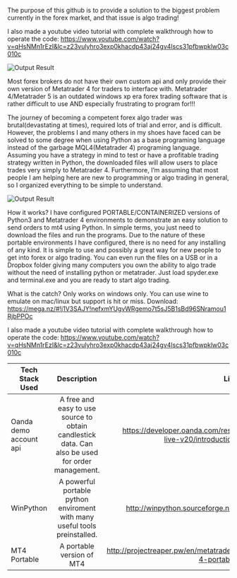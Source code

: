 The purpose of this github is to provide a solution to the biggest problem currently in the forex market, and that issue is algo trading!

I also made a youtube video tutorial with complete walkthrough how to operate the code:
https://www.youtube.com/watch?v=qHsNMn1rEzI&lc=z23vulyhro3exp0khacdp43aj24gv4lscs31pfbwpklw03c010c

![Output Result](https://github.com/RetributionByRevenue/Preconfigured-Mt4-Python-Trading-Enviroment-/blob/master/Demonstration.gif?raw=true)


Most forex brokers do not have their own custom api and only provide their own version of Metatrader 4 for traders to interface with. Metatrader 4/Metatrader 5 is an outdated windows xp era forex trading software that is rather difficult to use AND especially frustrating to program for!!!


The journey of becoming a competent forex algo trader was brutal(devastating at times), required lots of trial and error, and is difficult. However, the problems I and many others in my shoes have faced can be solved to some degree when using Python as a base programing language instead of the garbage MQL4(Metatrader 4) programing language. Assuming you have a strategy in mind to test or have a profitable trading strategy written in Python, the downloaded files will allow users to place trades very simply to Metatrader 4. Furthermore, I’m assuming that most people I am helping here are new to programming or algo trading in general, so I organized everything to be simple to understand.

![Output Result](https://raw.githubusercontent.com/RetributionByRevenue/Preconfigured-Mt4-Python-Trading-Enviroment-/master/how%20it%20works.png)


How it works? I have configured PORTABLE/CONTAINERIZED versions of Python3 and Metatrader 4 environments to demonstrate an easy solution to send orders to mt4 using Python. In simple terms, you just need to download the files and run the programs. Due to the nature of these portable environments I have configured, there is no need for any installing of any kind. It is simple to use and possibly a great way for new people to get into forex or algo trading. You can even run the files on a USB or in a Dropbox folder giving many computers you own the ability to algo trade without the need of installing python or metatrader.
Just load spyder.exe and terminal.exe and you are ready to start algo trading.


What is the catch? Only works on windows only. You can use wine to emulate on mac/linux but support is hit or miss.
Download: https://mega.nz/#!j1V3SAJY!nefxmYUgvWRgemo7t5sJ5B1sBd96SNramou1RjbPPOc

I also made a youtube video tutorial with complete walkthrough how to operate the code:
https://www.youtube.com/watch?v=qHsNMn1rEzI&lc=z23vulyhro3exp0khacdp43aj24gv4lscs31pfbwpklw03c010c

| Tech Stack Used   |      Description      |  Link |
|----------|:-------------:|------:|
| Oanda demo account api |  A free and easy to use source to obtain candlestick data. Can also be used for order management. | https://developer.oanda.com/rest-live-v20/introduction/ |
| WinPython |    A powerful portable python enviroment with many useful tools preinstalled. | http://winpython.sourceforge.net/ |
| MT4 Portable | A portable version of MT4 |   http://projectreaper.pw/en/metatrader-4-portable/  |
